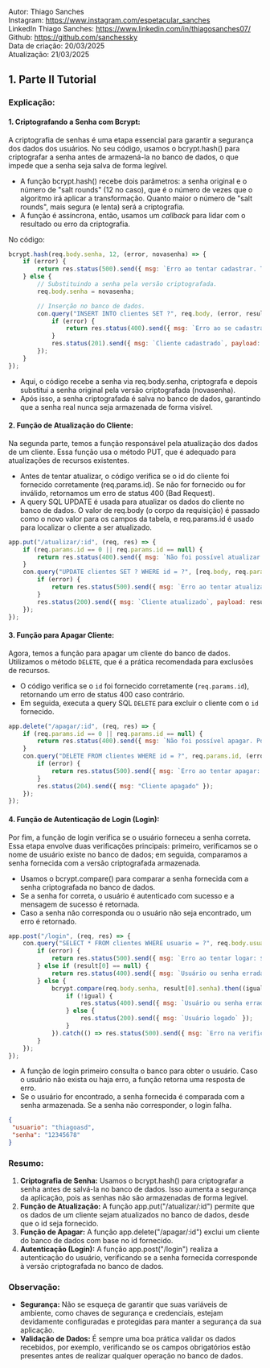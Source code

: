 Autor: Thiago Sanches<br>
Instagram: https://www.instagram.com/espetacular_sanches<br>
LinkedIn Thiago Sanches: https://www.linkedin.com/in/thiagosanches07/<br>
Github: https://github.com/sanchessky<br>
Data de criação: 20/03/2025<br>
Atualização: 21/03/2025<br>

## 1. Parte II Tutorial

### Explicação:

#### 1. **Criptografando a Senha com Bcrypt:**

A criptografia de senhas é uma etapa essencial para garantir a segurança dos dados dos usuários. No seu código, usamos o bcrypt.hash() para criptografar a senha antes de armazená-la no banco de dados, o que impede que a senha seja salva de forma legível. 

- A função bcrypt.hash() recebe dois parâmetros: a senha original e o número de "salt rounds" (12 no caso), que é o número de vezes que o algoritmo irá aplicar a transformação. Quanto maior o número de "salt rounds", mais segura (e lenta) será a criptografia.
- A função é assíncrona, então, usamos um *callback* para lidar com o resultado ou erro da criptografia.
  
No código:

```javascript
bcrypt.hash(req.body.senha, 12, (error, novasenha) => {
    if (error) {
        return res.status(500).send({ msg: `Erro ao tentar cadastrar. Tente novamente mais tarde.` });
    } else {
        // Substituindo a senha pela versão criptografada.
        req.body.senha = novasenha;

        // Inserção no banco de dados.
        con.query("INSERT INTO clientes SET ?", req.body, (error, result) => {
            if (error) {
                return res.status(400).send({ msg: `Erro ao se cadastrar. ${error}` });
            }
            res.status(201).send({ msg: `Cliente cadastrado`, payload: result });
        });
    }
});
```

- Aqui, o código recebe a senha via req.body.senha, criptografa e depois substitui a senha original pela versão criptografada (novasenha).
- Após isso, a senha criptografada é salva no banco de dados, garantindo que a senha real nunca seja armazenada de forma visível.

#### 2. **Função de Atualização do Cliente:**

Na segunda parte, temos a função responsável pela atualização dos dados de um cliente. Essa função usa o método PUT, que é adequado para atualizações de recursos existentes.

- Antes de tentar atualizar, o código verifica se o id do cliente foi fornecido corretamente (req.params.id). Se não for fornecido ou for inválido, retornamos um erro de status 400 (Bad Request).
- A query SQL UPDATE é usada para atualizar os dados do cliente no banco de dados. O valor de req.body (o corpo da requisição) é passado como o novo valor para os campos da tabela, e req.params.id é usado para localizar o cliente a ser atualizado.

```javascript
app.put("/atualizar/:id", (req, res) => {
    if (req.params.id == 0 || req.params.id == null) {
        return res.status(400).send({ msg: `Não foi possível atualizar. Por favor, você precisa fornecer o id.` });
    }
    con.query("UPDATE clientes SET ? WHERE id = ?", [req.body, req.params.id], (error, result) => {
        if (error) {
            return res.status(500).send({ msg: `Erro ao tentar atualizar: ${error}` });
        }
        res.status(200).send({ msg: `Cliente atualizado`, payload: result });
    });
});
```

#### 3. **Função para Apagar Cliente:**

Agora, temos a função para apagar um cliente do banco de dados. Utilizamos o método `DELETE`, que é a prática recomendada para exclusões de recursos.

- O código verifica se o `id` foi fornecido corretamente (`req.params.id`), retornando um erro de status 400 caso contrário.
- Em seguida, executa a query SQL `DELETE` para excluir o cliente com o `id` fornecido.

```javascript
app.delete("/apagar/:id", (req, res) => {
    if (req.params.id == 0 || req.params.id == null) {
        return res.status(400).send({ msg: `Não foi possível apagar. Por favor, fornecer o id.` });
    }
    con.query("DELETE FROM clientes WHERE id = ?", req.params.id, (error, result) => {
        if (error) {
            return res.status(500).send({ msg: `Erro ao tentar apagar: ${error}.` });
        }
        res.status(204).send({ msg: "Cliente apagado" });
    });
});
```

#### 4. **Função de Autenticação de Login (Login):**

Por fim, a função de login verifica se o usuário forneceu a senha correta. Essa etapa envolve duas verificações principais: primeiro, verificamos se o nome de usuário existe no banco de dados; em seguida, comparamos a senha fornecida com a versão criptografada armazenada.

- Usamos o bcrypt.compare() para comparar a senha fornecida com a senha criptografada no banco de dados.
- Se a senha for correta, o usuário é autenticado com sucesso e a mensagem de sucesso é retornada.
- Caso a senha não corresponda ou o usuário não seja encontrado, um erro é retornado.

```javascript
app.post("/login", (req, res) => {
    con.query("SELECT * FROM clientes WHERE usuario = ?", req.body.usuario, (error, result) => {
        if (error) {
            return res.status(500).send({ msg: `Erro ao tentar logar: ${error}` });
        } else if (result[0] == null) {
            return res.status(400).send({ msg: `Usuário ou senha errada.` });
        } else {
            bcrypt.compare(req.body.senha, result[0].senha).then((igual) => {
                if (!igual) {
                    res.status(400).send({ msg: `Usuário ou senha errada.` });
                } else {
                    res.status(200).send({ msg: `Usuário logado` });
                }
            }).catch(() => res.status(500).send({ msg: `Erro na verificação da senha.` }));
        }
    });
});
```

- A função de login primeiro consulta o banco para obter o usuário. Caso o usuário não exista ou haja erro, a função retorna uma resposta de erro.
- Se o usuário for encontrado, a senha fornecida é comparada com a senha armazenada. Se a senha não corresponder, o login falha.

```JSON
{
 "usuario": "thiagoasd",
 "senha": "12345678"
}
```

### Resumo:

1. **Criptografia de Senha:** Usamos o bcrypt.hash() para criptografar a senha antes de salvá-la no banco de dados. Isso aumenta a segurança da aplicação, pois as senhas não são armazenadas de forma legível.
2. **Função de Atualização:** A função app.put("/atualizar/:id") permite que os dados de um cliente sejam atualizados no banco de dados, desde que o id seja fornecido.
3. **Função de Apagar:** A função app.delete("/apagar/:id") exclui um cliente do banco de dados com base no id fornecido.
4. **Autenticação (Login):** A função app.post("/login") realiza a autenticação do usuário, verificando se a senha fornecida corresponde à versão criptografada no banco de dados.


### Observação:

- **Segurança:** Não se esqueça de garantir que suas variáveis de ambiente, como chaves de segurança e credenciais, estejam devidamente configuradas e protegidas para manter a segurança da sua aplicação.
- **Validação de Dados:** É sempre uma boa prática validar os dados recebidos, por exemplo, verificando se os campos obrigatórios estão presentes antes de realizar qualquer operação no banco de dados.
